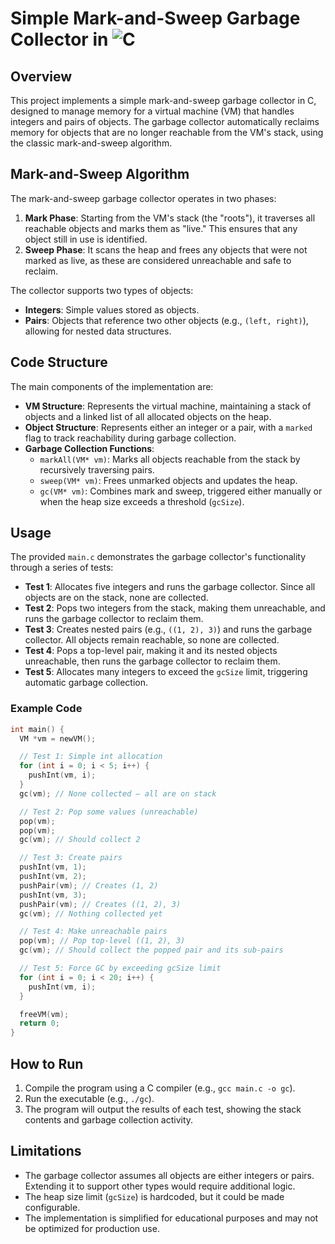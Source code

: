 # Simple Mark-and-Sweep Garbage Collector in ![C]([https://search.brave.com/images?q=c+anguage+logo&context=W3sic3JjIjoiaHR0cHM6Ly93d3cubmljZXBuZy5jb20vcG5nL2RldGFpbC85ODEtOTgxMzE3NV9jLWxvZ28tYy1wcm9ncmFtbWluZy1sYW5ndWFnZS1sb2dvLnBuZyIsInRleHQiOiJDIExvZ28gLSBDKysgUHJvZ3JhbW1pbmcgTGFuZ3VhZ2UgTG9nbywgdHJhbnNwYXJlbnQgcG5nIGRvd25sb2FkIiwicGFnZV91cmwiOiJodHRwczovL3d3dy5uaWNlcG5nLmNvbS9vdXJwaWMvdTJ5M3c3YTlpMW8wcjVyNV9jLWxvZ28tYy1wcm9ncmFtbWluZy1sYW5ndWFnZS1sb2dvLyJ9XQ%3D%3D&sig=0966ad36a3b27d51a8e72b00abbb7182f1f999db81dd3ee0ca00d4220d961af5&nonce=75ddf258b3c10364273e63c8c4f22557&source=imageCluster](https://images.seeklogo.com/logo-png/45/1/c-language-logo-png_seeklogo-458623.png))

## Overview
This project implements a simple mark-and-sweep garbage collector in C, designed to manage memory for a virtual machine (VM) that handles integers and pairs of objects. The garbage collector automatically reclaims memory for objects that are no longer reachable from the VM's stack, using the classic mark-and-sweep algorithm.

## Mark-and-Sweep Algorithm
The mark-and-sweep garbage collector operates in two phases:
1. **Mark Phase**: Starting from the VM's stack (the "roots"), it traverses all reachable objects and marks them as "live." This ensures that any object still in use is identified.
2. **Sweep Phase**: It scans the heap and frees any objects that were not marked as live, as these are considered unreachable and safe to reclaim.

The collector supports two types of objects:
- **Integers**: Simple values stored as objects.
- **Pairs**: Objects that reference two other objects (e.g., `(left, right)`), allowing for nested data structures.

## Code Structure
The main components of the implementation are:
- **VM Structure**: Represents the virtual machine, maintaining a stack of objects and a linked list of all allocated objects on the heap.
- **Object Structure**: Represents either an integer or a pair, with a `marked` flag to track reachability during garbage collection.
- **Garbage Collection Functions**:
  - `markAll(VM* vm)`: Marks all objects reachable from the stack by recursively traversing pairs.
  - `sweep(VM* vm)`: Frees unmarked objects and updates the heap.
  - `gc(VM* vm)`: Combines mark and sweep, triggered either manually or when the heap size exceeds a threshold (`gcSize`).

## Usage
The provided `main.c` demonstrates the garbage collector's functionality through a series of tests:
- **Test 1**: Allocates five integers and runs the garbage collector. Since all objects are on the stack, none are collected.
- **Test 2**: Pops two integers from the stack, making them unreachable, and runs the garbage collector to reclaim them.
- **Test 3**: Creates nested pairs (e.g., `((1, 2), 3)`) and runs the garbage collector. All objects remain reachable, so none are collected.
- **Test 4**: Pops a top-level pair, making it and its nested objects unreachable, then runs the garbage collector to reclaim them.
- **Test 5**: Allocates many integers to exceed the `gcSize` limit, triggering automatic garbage collection.

### Example Code
```c
int main() {
  VM *vm = newVM();

  // Test 1: Simple int allocation
  for (int i = 0; i < 5; i++) {
    pushInt(vm, i);
  }
  gc(vm); // None collected — all are on stack

  // Test 2: Pop some values (unreachable)
  pop(vm);
  pop(vm);
  gc(vm); // Should collect 2

  // Test 3: Create pairs
  pushInt(vm, 1);
  pushInt(vm, 2);
  pushPair(vm); // Creates (1, 2)
  pushInt(vm, 3);
  pushPair(vm); // Creates ((1, 2), 3)
  gc(vm); // Nothing collected yet

  // Test 4: Make unreachable pairs
  pop(vm); // Pop top-level ((1, 2), 3)
  gc(vm); // Should collect the popped pair and its sub-pairs

  // Test 5: Force GC by exceeding gcSize limit
  for (int i = 0; i < 20; i++) {
    pushInt(vm, i);
  }

  freeVM(vm);
  return 0;
}
```

## How to Run
1. Compile the program using a C compiler (e.g., `gcc main.c -o gc`).
2. Run the executable (e.g., `./gc`).
3. The program will output the results of each test, showing the stack contents and garbage collection activity.

## Limitations
- The garbage collector assumes all objects are either integers or pairs. Extending it to support other types would require additional logic.
- The heap size limit (`gcSize`) is hardcoded, but it could be made configurable.
- The implementation is simplified for educational purposes and may not be optimized for production use.
